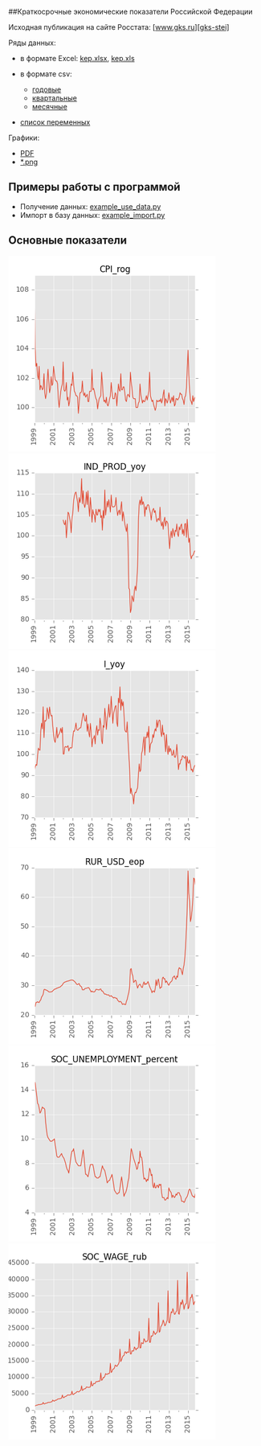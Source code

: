 ##Краткосрочные экономические показатели Российской Федерации  

Исходная публикация на сайте Росстата: [www.gks.ru][gks-stei]

Ряды данных:
- в формате Excel: [kep.xlsx][kep-at-git-xlsx], [kep.xls][kep-at-git-xls]
- в формате csv:
  - [годовые](https://raw.githubusercontent.com/epogrebnyak/rosstat-kep-data/master/output/data_annual.txt)
  - [квартальные](https://raw.githubusercontent.com/epogrebnyak/rosstat-kep-data/master/output/data_qtr.txt)
  - [месячные](https://raw.githubusercontent.com/epogrebnyak/rosstat-kep-data/master/output/data_monthly.txt)

- [список переменных](https://raw.githubusercontent.com/epogrebnyak/rosstat-kep-data/master/output/varnames.md)

Графики:
- [PDF](https://github.com/epogrebnyak/rosstat-kep-data/blob/master/output/monthly.pdf)
- [*.png](https://github.com/epogrebnyak/rosstat-kep-data/blob/master/output/images.md)

[kep-at-git-xlsx]: https://github.com/epogrebnyak/rosstat-kep-data/blob/master/output/kep.xlsx?raw=true
[kep-at-git-xls]: https://github.com/epogrebnyak/rosstat-kep-data/blob/master/output/kep.xls?raw=true
[gks-stei]: http://www.gks.ru/wps/wcm/connect/rosstat_main/rosstat/ru/statistics/publications/catalog/doc_1140080765391

## Примеры работы с программой 
- Получение данных: [example_use_data.py](example_use_data.py)
- Импорт в базу данных: [example_import.py](example_import.py)

## Основные показатели

![](output/png/CPI_rog.png)
![](output/png/IND_PROD_yoy.png)
![](output/png/I_yoy.png)
![](output/png/RUR_USD_eop.png)
![](output/png/SOC_UNEMPLOYMENT_percent.png)
![](output/png/SOC_WAGE_rub.png)


